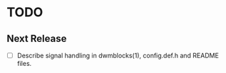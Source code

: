 TODO
====

Next Release
------------
- [ ] Describe signal handling in dwmblocks(1), config.def.h and README files.
